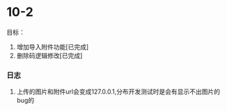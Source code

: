 # 10-2
目标：
1. 增加导入附件功能[已完成]
2. 删除码逻辑修改[已完成]

### 日志
1. 上传的图片和附件url会变成127.0.0.1,分布开发测试时是会有显示不出图片的bug的
